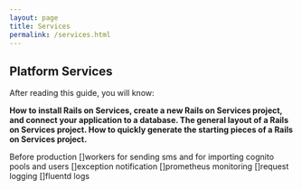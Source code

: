 ```yaml
---
layout: page
title: Services
permalink: /services.html
---
```

## Platform Services

After reading this guide, you will know:

<b>How to install Rails on Services, create a new Rails on Services project, and connect your application to a database.
The general layout of a Rails on Services project.
How to quickly generate the starting pieces of a Rails on Services project.</b>


Before production
[]workers for sending sms and for importing cognito pools and users
[]exception notification
[]prometheus monitoring
[]request logging
[]fluentd logs

